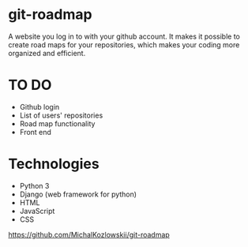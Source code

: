 # git-roadmap
A website you log in to with your github account. It makes it possible to create road maps for your repositories, which makes your coding more organized and efficient.

# TO DO
<ul>
  <li>Github login</li>
  <li>List of users' repositories</li>
  <li>Road map functionality</li>
  <li>Front end</li>
</ul>

# Technologies
<ul>
  <li>Python 3</li>
  <li>Django (web framework for python)</li>
  <li>HTML</li>
  <li>JavaScript</li>
  <li>CSS</li>
</ul>

https://github.com/MichalKozlowskii/git-roadmap
